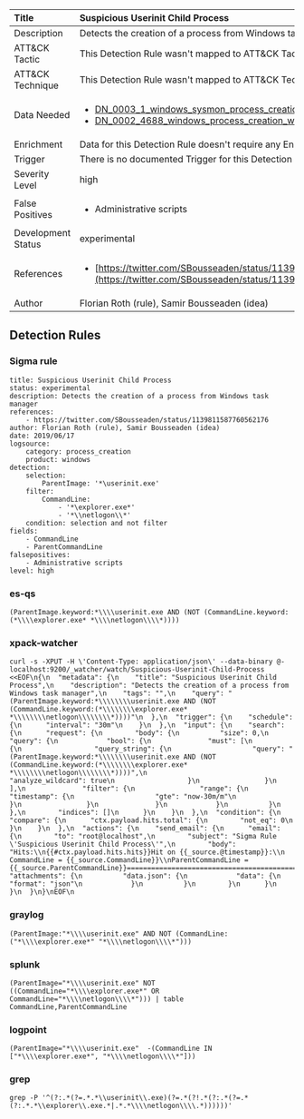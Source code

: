 | Title                | Suspicious Userinit Child Process                                                                                                                                                 |
|:---------------------|:------------------------------------------------------------------------------------------------------------------------------------------------------------|
| Description          | Detects the creation of a process from Windows task manager                                                                                                                                           |
| ATT&amp;CK Tactic    |   This Detection Rule wasn't mapped to ATT&amp;CK Tactic yet  |
| ATT&amp;CK Technique |  This Detection Rule wasn't mapped to ATT&amp;CK Technique yet  |
| Data Needed          | <ul><li>[DN_0003_1_windows_sysmon_process_creation](../Data_Needed/DN_0003_1_windows_sysmon_process_creation.md)</li><li>[DN_0002_4688_windows_process_creation_with_commandline](../Data_Needed/DN_0002_4688_windows_process_creation_with_commandline.md)</li></ul>  |
| Enrichment           |  Data for this Detection Rule doesn't require any Enrichments.  |
| Trigger              |  There is no documented Trigger for this Detection Rule yet  |
| Severity Level       | high |
| False Positives      | <ul><li>Administrative scripts</li></ul>  |
| Development Status   | experimental |
| References           | <ul><li>[https://twitter.com/SBousseaden/status/1139811587760562176](https://twitter.com/SBousseaden/status/1139811587760562176)</li></ul>  |
| Author               | Florian Roth (rule), Samir Bousseaden (idea) |


## Detection Rules

### Sigma rule

```
title: Suspicious Userinit Child Process
status: experimental
description: Detects the creation of a process from Windows task manager
references: 
    - https://twitter.com/SBousseaden/status/1139811587760562176
author: Florian Roth (rule), Samir Bousseaden (idea)
date: 2019/06/17
logsource:
    category: process_creation
    product: windows
detection:
    selection:
        ParentImage: '*\userinit.exe'
    filter:
        CommandLine:
            - '*\explorer.exe*'
            - '*\\netlogon\\*'
    condition: selection and not filter
fields:
    - CommandLine
    - ParentCommandLine
falsepositives:
    - Administrative scripts
level: high

```





### es-qs
    
```
(ParentImage.keyword:*\\\\userinit.exe AND (NOT (CommandLine.keyword:(*\\\\explorer.exe* *\\\\netlogon\\\\*))))
```


### xpack-watcher
    
```
curl -s -XPUT -H \'Content-Type: application/json\' --data-binary @- localhost:9200/_watcher/watch/Suspicious-Userinit-Child-Process <<EOF\n{\n  "metadata": {\n    "title": "Suspicious Userinit Child Process",\n    "description": "Detects the creation of a process from Windows task manager",\n    "tags": "",\n    "query": "(ParentImage.keyword:*\\\\\\\\userinit.exe AND (NOT (CommandLine.keyword:(*\\\\\\\\explorer.exe* *\\\\\\\\netlogon\\\\\\\\*))))"\n  },\n  "trigger": {\n    "schedule": {\n      "interval": "30m"\n    }\n  },\n  "input": {\n    "search": {\n      "request": {\n        "body": {\n          "size": 0,\n          "query": {\n            "bool": {\n              "must": [\n                {\n                  "query_string": {\n                    "query": "(ParentImage.keyword:*\\\\\\\\userinit.exe AND (NOT (CommandLine.keyword:(*\\\\\\\\explorer.exe* *\\\\\\\\netlogon\\\\\\\\*))))",\n                    "analyze_wildcard": true\n                  }\n                }\n              ],\n              "filter": {\n                "range": {\n                  "timestamp": {\n                    "gte": "now-30m/m"\n                  }\n                }\n              }\n            }\n          }\n        },\n        "indices": []\n      }\n    }\n  },\n  "condition": {\n    "compare": {\n      "ctx.payload.hits.total": {\n        "not_eq": 0\n      }\n    }\n  },\n  "actions": {\n    "send_email": {\n      "email": {\n        "to": "root@localhost",\n        "subject": "Sigma Rule \'Suspicious Userinit Child Process\'",\n        "body": "Hits:\\n{{#ctx.payload.hits.hits}}Hit on {{_source.@timestamp}}:\\n      CommandLine = {{_source.CommandLine}}\\nParentCommandLine = {{_source.ParentCommandLine}}================================================================================\\n{{/ctx.payload.hits.hits}}",\n        "attachments": {\n          "data.json": {\n            "data": {\n              "format": "json"\n            }\n          }\n        }\n      }\n    }\n  }\n}\nEOF\n
```


### graylog
    
```
(ParentImage:"*\\\\userinit.exe" AND NOT (CommandLine:("*\\\\explorer.exe*" "*\\\\netlogon\\\\*")))
```


### splunk
    
```
(ParentImage="*\\\\userinit.exe" NOT ((CommandLine="*\\\\explorer.exe*" OR CommandLine="*\\\\netlogon\\\\*"))) | table CommandLine,ParentCommandLine
```


### logpoint
    
```
(ParentImage="*\\\\userinit.exe"  -(CommandLine IN ["*\\\\explorer.exe*", "*\\\\netlogon\\\\*"]))
```


### grep
    
```
grep -P '^(?:.*(?=.*.*\\userinit\\.exe)(?=.*(?!.*(?:.*(?=.*(?:.*.*\\explorer\\.exe.*|.*.*\\\\netlogon\\\\.*))))))'
```



